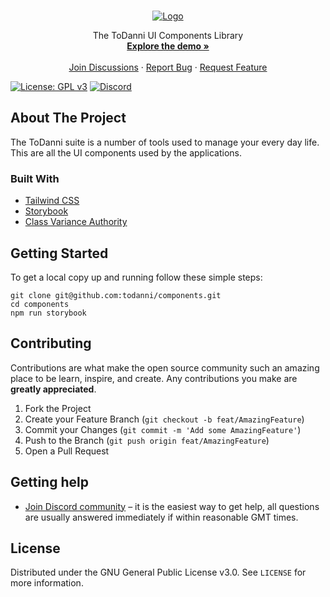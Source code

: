 <!-- MARKDOWN LINKS & IMAGES -->

[repo-url]: https://github.com/todanni/components

<!-- PROJECT LOGO -->
<br />
<p align="center">
  <a href="https://github.com/todanni">
    <img src="https://i.imgur.com/HrJnOou.png" alt="Logo">
  </a>

  <p align="center">
    The ToDanni UI Components Library 
    <br />
    <a href="https://finance-planner-todanni.vercel.app/"><strong>Explore the demo »</strong></a>
    <br />
    <br />
    <a href="https://discord.gg/Q7yU6zqBcG">Join Discussions</a>
    ·
    <a href="https://github.com/toDanni/finance-planner/issues">Report Bug</a>
    ·
    <a href="https://github.com/toDanni/finance-planner/issues">Request Feature</a>
  </p>
</p>

[![License: GPL v3](https://img.shields.io/badge/License-GPLv3-blue.svg)](https://www.gnu.org/licenses/gpl-3.0)
[![Discord](https://img.shields.io/badge/Chat%20on-Discord-%235865f2)](https://discord.gg/Q7yU6zqBcG)

<!-- ABOUT THE PROJECT -->

## About The Project

The ToDanni suite is a number of tools used to manage your every day life. This are all the UI components used by the applications.

### Built With

- [Tailwind CSS](https://tailwindcss.com)
- [Storybook](https://storybook.js.org/)
- [Class Variance Authority](https://cva.style/docs)

<!-- GETTING STARTED -->

## Getting Started

To get a local copy up and running follow these simple steps:

```shell
git clone git@github.com:todanni/components.git
cd components
npm run storybook
```

<!-- CONTRIBUTING -->

## Contributing

Contributions are what make the open source community such an amazing place to be learn, inspire, and create. Any contributions you make are **greatly appreciated**.

1. Fork the Project
2. Create your Feature Branch (`git checkout -b feat/AmazingFeature`)
3. Commit your Changes (`git commit -m 'Add some AmazingFeature'`)
4. Push to the Branch (`git push origin feat/AmazingFeature`)
5. Open a Pull Request

<!-- Getting help -->

## Getting help

- [Join Discord community](https://discord.gg/Q7yU6zqBcG) – it is the easiest way to get help, all questions are usually answered immediately if within reasonable GMT times.

<!-- LICENSE -->

## License

Distributed under the GNU General Public License v3.0. See `LICENSE` for more information.
